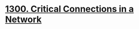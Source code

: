 # [1300. Critical Connections in a Network](https://leetcode.com/problems/critical-connections-in-a-network)
